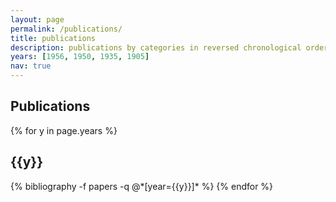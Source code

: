 ```yaml
---
layout: page
permalink: /publications/
title: publications
description: publications by categories in reversed chronological order. generated by jekyll-scholar.
years: [1956, 1950, 1935, 1905]
nav: true
---
```


<!--
1. change last name in _config.yml > scholar: > last_name
2. change years in the front matter of this .md: to the years of your publications
3. include your "papers.bib" file in the _bibliography folder
  3.1 include the relevant classes if you wish (e.g., abbr, abstract, html, pdf)
-->

<h2> Publications </h2>
<div class="publications">

{% for y in page.years %}
  <h2 class="year">{{y}}</h2>
  {% bibliography -f papers -q @*[year={{y}}]* %}
{% endfor %}

</div>
